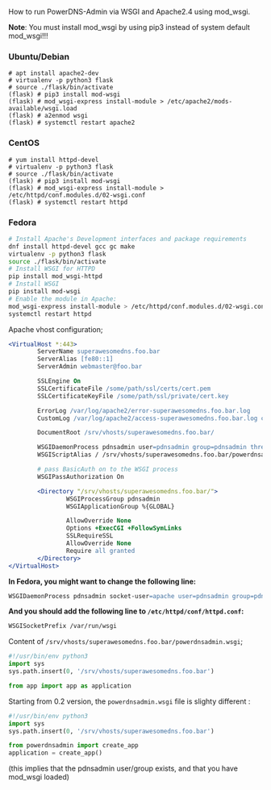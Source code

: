 How to run PowerDNS-Admin via WSGI and Apache2.4 using mod_wsgi.

**Note**: You must install mod_wsgi by using pip3 instead of system default mod_wsgi!!!

### Ubuntu/Debian
```shell
# apt install apache2-dev
# virtualenv -p python3 flask
# source ./flask/bin/activate
(flask) # pip3 install mod-wsgi
(flask) # mod_wsgi-express install-module > /etc/apache2/mods-available/wsgi.load
(flask) # a2enmod wsgi
(flask) # systemctl restart apache2
```
### CentOS
```shell
# yum install httpd-devel
# virtualenv -p python3 flask
# source ./flask/bin/activate
(flask) # pip3 install mod-wsgi
(flask) # mod_wsgi-express install-module > /etc/httpd/conf.modules.d/02-wsgi.conf
(flask) # systemctl restart httpd
```
### Fedora
```bash
# Install Apache's Development interfaces and package requirements
dnf install httpd-devel gcc gc make
virtualenv -p python3 flask
source ./flask/bin/activate
# Install WSGI for HTTPD
pip install mod_wsgi-httpd
# Install WSGI
pip install mod-wsgi
# Enable the module in Apache:
mod_wsgi-express install-module > /etc/httpd/conf.modules.d/02-wsgi.conf
systemctl restart httpd
```

Apache vhost configuration;
```apache
<VirtualHost *:443>
        ServerName superawesomedns.foo.bar
        ServerAlias [fe80::1]
        ServerAdmin webmaster@foo.bar

        SSLEngine On
        SSLCertificateFile /some/path/ssl/certs/cert.pem
        SSLCertificateKeyFile /some/path/ssl/private/cert.key

        ErrorLog /var/log/apache2/error-superawesomedns.foo.bar.log
        CustomLog /var/log/apache2/access-superawesomedns.foo.bar.log combined

        DocumentRoot /srv/vhosts/superawesomedns.foo.bar/

        WSGIDaemonProcess pdnsadmin user=pdnsadmin group=pdnsadmin threads=5
        WSGIScriptAlias / /srv/vhosts/superawesomedns.foo.bar/powerdnsadmin.wsgi

        # pass BasicAuth on to the WSGI process
        WSGIPassAuthorization On

        <Directory "/srv/vhosts/superawesomedns.foo.bar/">
                WSGIProcessGroup pdnsadmin
                WSGIApplicationGroup %{GLOBAL}

                AllowOverride None
                Options +ExecCGI +FollowSymLinks
                SSLRequireSSL
                AllowOverride None
                Require all granted
        </Directory>
</VirtualHost>
```
**In Fedora, you might want to change the following line:**
```apache
WSGIDaemonProcess pdnsadmin socket-user=apache user=pdnsadmin group=pdnsadmin threads=5
```
**And you should add the following line to `/etc/httpd/conf/httpd.conf`:**
```apache
WSGISocketPrefix /var/run/wsgi
```

Content of `/srv/vhosts/superawesomedns.foo.bar/powerdnsadmin.wsgi`;
```python
#!/usr/bin/env python3
import sys
sys.path.insert(0, '/srv/vhosts/superawesomedns.foo.bar')

from app import app as application
```
Starting from 0.2 version, the `powerdnsadmin.wsgi` file is slighty different : 
```python
#!/usr/bin/env python3
import sys
sys.path.insert(0, '/srv/vhosts/superawesomedns.foo.bar')

from powerdnsadmin import create_app
application = create_app()
```

(this implies that the pdnsadmin user/group exists, and that you have mod_wsgi loaded)